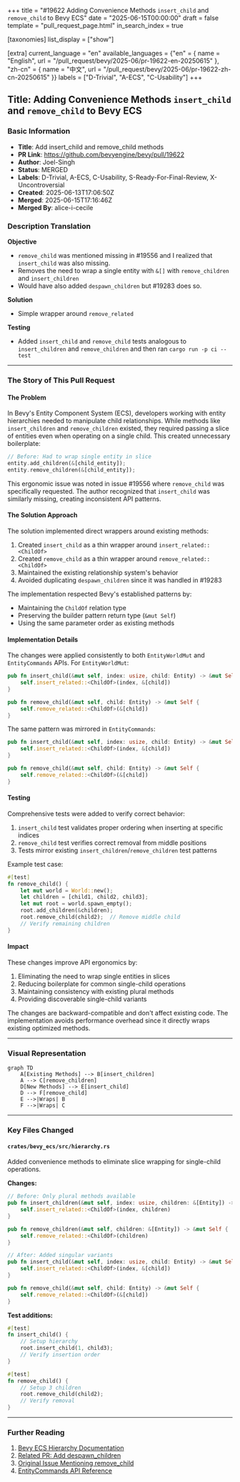+++
title = "#19622 Adding Convenience Methods `insert_child` and `remove_child` to Bevy ECS"
date = "2025-06-15T00:00:00"
draft = false
template = "pull_request_page.html"
in_search_index = true

[taxonomies]
list_display = ["show"]

[extra]
current_language = "en"
available_languages = {"en" = { name = "English", url = "/pull_request/bevy/2025-06/pr-19622-en-20250615" }, "zh-cn" = { name = "中文", url = "/pull_request/bevy/2025-06/pr-19622-zh-cn-20250615" }}
labels = ["D-Trivial", "A-ECS", "C-Usability"]
+++

## Title: Adding Convenience Methods `insert_child` and `remove_child` to Bevy ECS

### Basic Information
- **Title**: Add insert_child and remove_child methods
- **PR Link**: https://github.com/bevyengine/bevy/pull/19622
- **Author**: Joel-Singh
- **Status**: MERGED
- **Labels**: D-Trivial, A-ECS, C-Usability, S-Ready-For-Final-Review, X-Uncontroversial
- **Created**: 2025-06-13T17:06:50Z
- **Merged**: 2025-06-15T17:16:46Z
- **Merged By**: alice-i-cecile

### Description Translation
**Objective**

- `remove_child` was mentioned missing in #19556 and I realized that `insert_child` was also missing.
- Removes the need to wrap a single entity with `&[]` with `remove_children` and `insert_children`
- Would have also added `despawn_children` but #19283 does so. 

**Solution**

- Simple wrapper around `remove_related`

**Testing**

- Added `insert_child` and `remove_child` tests analogous to `insert_children` and `remove_children` and then ran `cargo run -p ci -- test`

---

### The Story of This Pull Request

#### The Problem
In Bevy's Entity Component System (ECS), developers working with entity hierarchies needed to manipulate child relationships. While methods like `insert_children` and `remove_children` existed, they required passing a slice of entities even when operating on a single child. This created unnecessary boilerplate:

```rust
// Before: Had to wrap single entity in slice
entity.add_children(&[child_entity]);
entity.remove_children(&[child_entity]);
```

This ergonomic issue was noted in issue #19556 where `remove_child` was specifically requested. The author recognized that `insert_child` was similarly missing, creating inconsistent API patterns.

#### The Solution Approach
The solution implemented direct wrappers around existing methods:
1. Created `insert_child` as a thin wrapper around `insert_related::<ChildOf>`
2. Created `remove_child` as a thin wrapper around `remove_related::<ChildOf>`
3. Maintained the existing relationship system's behavior
4. Avoided duplicating `despawn_children` since it was handled in #19283

The implementation respected Bevy's established patterns by:
- Maintaining the `ChildOf` relation type
- Preserving the builder pattern return type (`&mut Self`)
- Using the same parameter order as existing methods

#### Implementation Details
The changes were applied consistently to both `EntityWorldMut` and `EntityCommands` APIs. For `EntityWorldMut`:

```rust
pub fn insert_child(&mut self, index: usize, child: Entity) -> &mut Self {
    self.insert_related::<ChildOf>(index, &[child])
}

pub fn remove_child(&mut self, child: Entity) -> &mut Self {
    self.remove_related::<ChildOf>(&[child])
}
```

The same pattern was mirrored in `EntityCommands`:
```rust
pub fn insert_child(&mut self, index: usize, child: Entity) -> &mut Self {
    self.insert_related::<ChildOf>(index, &[child])
}

pub fn remove_child(&mut self, child: Entity) -> &mut Self {
    self.remove_related::<ChildOf>(&[child])
}
```

#### Testing
Comprehensive tests were added to verify correct behavior:
1. `insert_child` test validates proper ordering when inserting at specific indices
2. `remove_child` test verifies correct removal from middle positions
3. Tests mirror existing `insert_children`/`remove_children` test patterns

Example test case:
```rust
#[test]
fn remove_child() {
    let mut world = World::new();
    let children = [child1, child2, child3];
    let mut root = world.spawn_empty();
    root.add_children(&children);
    root.remove_child(child2);  // Remove middle child
    // Verify remaining children
}
```

#### Impact
These changes improve API ergonomics by:
1. Eliminating the need to wrap single entities in slices
2. Reducing boilerplate for common single-child operations
3. Maintaining consistency with existing plural methods
4. Providing discoverable single-child variants

The changes are backward-compatible and don't affect existing code. The implementation avoids performance overhead since it directly wraps existing optimized methods.

---

### Visual Representation

```mermaid
graph TD
    A[Existing Methods] --> B[insert_children]
    A --> C[remove_children]
    D[New Methods] --> E[insert_child]
    D --> F[remove_child]
    E -->|Wraps| B
    F -->|Wraps| C
```

---

### Key Files Changed

#### `crates/bevy_ecs/src/hierarchy.rs`
Added convenience methods to eliminate slice wrapping for single-child operations.

**Changes:**
```rust
// Before: Only plural methods available
pub fn insert_children(&mut self, index: usize, children: &[Entity]) -> &mut Self {
    self.insert_related::<ChildOf>(index, children)
}

pub fn remove_children(&mut self, children: &[Entity]) -> &mut Self {
    self.remove_related::<ChildOf>(children)
}

// After: Added singular variants
pub fn insert_child(&mut self, index: usize, child: Entity) -> &mut Self {
    self.insert_related::<ChildOf>(index, &[child])
}

pub fn remove_child(&mut self, child: Entity) -> &mut Self {
    self.remove_related::<ChildOf>(&[child])
}
```

**Test additions:**
```rust
#[test]
fn insert_child() {
    // Setup hierarchy
    root.insert_child(1, child3);
    // Verify insertion order
}

#[test]
fn remove_child() {
    // Setup 3 children
    root.remove_child(child2);
    // Verify removal
}
```

---

### Further Reading
1. [Bevy ECS Hierarchy Documentation](https://bevyengine.org/learn/book/ecs/hierarchy/)
2. [Related PR: Add despawn_children](https://github.com/bevyengine/bevy/pull/19283)
3. [Original Issue Mentioning remove_child](https://github.com/bevyengine/bevy/issues/19556)
4. [EntityCommands API Reference](https://docs.rs/bevy_ecs/latest/bevy_ecs/system/struct.EntityCommands.html)
